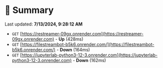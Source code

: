 # 📖 Summary
Last updated: **7/13/2024, 9:28:12 AM**

- `GET` [https://restreamer-09gx.onrender.com](https://restreamer-09gx.onrender.com) - **Up** (428ms)
- `GET` [https://filestreambot-b5k6.onrender.com/](https://filestreambot-b5k6.onrender.com/) - **Down** (164ms)
- `GET` [https://jupyterlab-python3-12-3.onrender.com](https://jupyterlab-python3-12-3.onrender.com) - **Down** (162ms)
